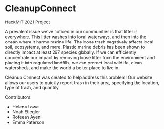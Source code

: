 # CleanupConnect
HackMIT 2021 Project

A prevalent issue we’ve noticed in our communities is that litter is everywhere. This litter washes into local waterways, and then into the ocean where it harms marine life. The loose trash negatively affects local soil, ecosystems, and more. Plastic marine debris has been shown to directly impact at least 267 species globally. If we can efficiently concentrate our impact by removing loose litter from the environment and placing it into regulated landfills, we can protect local wildlife, clean watersheds, and make the world a better place to live in.

Cleanup Connect was created to help address this problem! Our website allows our users to quickly report trash in their area, specifying the location, type of trash, and quantity

Contributors:
- Helena Lowe
- Noah Stiegler
- Rofeeah Ayeni
- Emma Paterson
